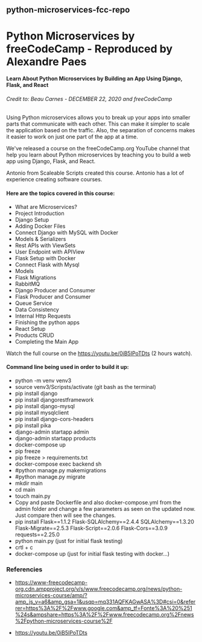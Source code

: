 ## python-microservices-fcc-repo

# Python Microservices by freeCodeCamp - Reproduced by Alexandre Paes

#### Learn About Python Microservices by Building an App Using Django, Flask, and React

###### Credit to:  Beau Carnes - DECEMBER 22, 2020 and freeCodeCamp

Using Python microservices allows you to break up your apps into smaller parts that communicate with each other. This can make it simpler to scale the application based on the traffic. Also, the separation of concerns makes it easier to work on just one part of the app at a time.

We've released a course on the freeCodeCamp.org YouTube channel that help you learn about Python microservices by teaching you to build a web app using Django, Flask, and React.

Antonio from Scaleable Scripts created this course. Antonio has a lot of experience creating software courses.

#### Here are the topics covered in this course:

- What are Microservices?
- Project Introduction
- Django Setup
- Adding Docker Files
- Connect Django with MySQL with Docker
- Models & Serializers
- Rest APIs with ViewSets
- User Endpoint with APIView
- Flask Setup with Docker
- Connect Flask with Mysql
- Models
- Flask Migrations
- RabbitMQ
- Django Producer and Consumer
- Flask Producer and Consumer
- Queue Service
- Data Consistency
- Internal Http Requests
- Finishing the python apps
- React Setup
- Products CRUD
- Completing the Main App

Watch the full course on the https://youtu.be/0iB5IPoTDts (2 hours watch).

#### Command line being used in order to build it up:

- python -m venv venv3
- source venv3/Scripsts/activate (git bash as the terminal)
- pip install django
- pip install djangorestframework
- pip install django-mysql
- pip install mysqlclient
- pip install django-cors-headers
- pip install pika
- django-admin startapp admin
- django-admin startapp products
- docker-compose up
- pip freeze
- pip freeze > requirements.txt
- docker-compose exec backend sh
- #python manage.py makemigrations
- #python manage.py migrate
- mkdir main
- cd main
- touch main.py
- Copy and paste Dockerfile and also docker-compose.yml from the admin folder and change a few parameters as seen on the updated now. Just compare then will see the changes.
- pip install Flask==1.1.2 Flask-SQLAlchemy==2.4.4 SQLAlchemy==1.3.20 Flask-Migrate==2.5.3 Flask-Script==2.0.6 Flask-Cors==3.0.9 requests==2.25.0
- python main.py (just for initial flask testing)
- crtl + c
- docker-compose up (just for initial flask testing with docker...)


### Referencies

- https://www-freecodecamp-org.cdn.ampproject.org/v/s/www.freecodecamp.org/news/python-microservices-course/amp/?amp_js_v=a6&amp_gsa=1&usqp=mq331AQFKAGwASA%3D#csi=0&referrer=https%3A%2F%2Fwww.google.com&amp_tf=Fonte%3A%20%251%24s&ampshare=https%3A%2F%2Fwww.freecodecamp.org%2Fnews%2Fpython-microservices-course%2F

- https://youtu.be/0iB5IPoTDts

